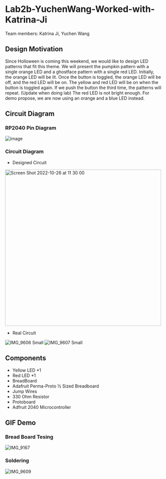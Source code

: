 # Lab2b-YuchenWang-Worked-with-Katrina-Ji
Team members: Katrina Ji, Yuchen Wang

## Design Motivation
Since Holloween is coming this weekend, we would like to design LED patterns that fit this theme. We will present the pumpkin pattern with a single orange LED and a ghostface pattern with a single red LED. Initially, the orange LED will be lit. Once the button is toggled, the orange LED will be off, and the red LED will be on. The yellow and red LED will be on when the button is toggled again. If we push the button the third time, the patterns will repeat.
(Update when doing lab) The red LED is not bright enough. For demo propose, we are now using an orange and a blue LED instead.

## Circuit Diagram
### RP2040 Pin Diagram
![image](https://user-images.githubusercontent.com/114244957/198074981-7d66116f-f811-49d4-bf3d-b19e5d4aa145.png)

### Circuit Diagram

- Designed Circuit
<img width="503" alt="Screen Shot 2022-10-26 at 11 30 00" src="https://user-images.githubusercontent.com/105755054/198075082-d8371cff-d782-43ee-aa83-87cc1069aa8a.png">

- Real Circuit

![IMG_9606 Small](https://user-images.githubusercontent.com/105755054/198402829-4d78c528-d905-4910-b4ac-e88d71fedc8e.jpeg)
![IMG_9607 Small](https://user-images.githubusercontent.com/105755054/198402913-68e6df23-4e74-41dd-bac3-ffc759fcda66.jpeg)


## Components
- Yellow LED *1
- Red LED *1
- BreadBoard
- Adafruit Perma-Proto ½ Sized Breadboard
- Jump Wires
- 330 Ohm Resistor
- Protoboard
- Adfruit 2040 Microcontroller

## GIF Demo

### Bread Board Tesing 

![IMG_9167](https://user-images.githubusercontent.com/114244957/198064600-176b57cc-215c-4abe-9eee-d0d45943ba63.GIF)

### Soldering

![IMG_9609](https://user-images.githubusercontent.com/105755054/198402607-233d9415-9ef6-45e0-a403-261e24165294.GIF)

